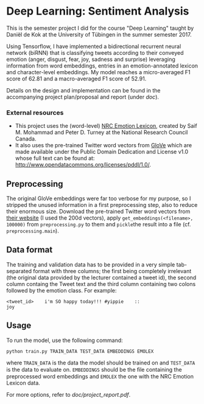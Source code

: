 # Deep Learning: Sentiment Analysis

This is the semester project I did for the course "Deep Learning" taught by Daniël de Kok at the University of Tübingen in the summer semester 2017.

Using Tensorflow, I have implemented a bidirectional recurrent neural network (biRNN) that is classifying tweets according to their conveyed emotion (anger, disgust, fear, joy, sadness and surprise) leveraging information from word embeddings, entries in an emotion-annotated lexicon and character-level embeddings. My model reaches a micro-averaged F1 score of 62.81 and a macro-averaged F1 score of 52.91.

Details on the design and implementation can be found in the accompanying project plan/proposal and report (under _doc_).

### External resources

* This project uses the (word-level) [NRC Emotion Lexicon](http://saifmohammad.com/WebPages/NRC-Emotion-Lexicon.htm), created by Saif M. Mohammad and Peter D. Turney at the National Research Council Canada.
* It also uses the pre-trained Twitter word vectors from [GloVe](https://nlp.stanford.edu/projects/glove/) which are made available under the Public Domain Dedication and License v1.0 whose full text can be found at: http://www.opendatacommons.org/licenses/pddl/1.0/.

## Preprocessing

The original GloVe embeddings were far too verbose for my purpose, so I stripped the unused information in a first preprocessing step, also to reduce their enormous size. Download the pre-trained Twitter word vectors from [their website](https://nlp.stanford.edu/projects/glove/) (I used the 200d vectors), apply `get_embeddings(<filename>, 100000)` from `preprocessing.py` to them and `pickle`the result into a file (cf. `preprocessing.main`).

## Data format

The training and validation data has to be provided in a very simple tab-separated format with three columns; the first being completely irrelevant (the original data provided by the lecturer contained a tweet id), the second column containg the Tweet text and the third column containing two colons followed by the emotion class. For example:

<code><tweet_id>&nbsp;&nbsp;&nbsp;&nbsp;i'm SO happy today!!! #yippie&nbsp;&nbsp;&nbsp;&nbsp;:: joy</code>

## Usage

To run the model, use the following command:

`python train.py TRAIN_DATA TEST_DATA EMBEDDINGS EMOLEX`

where `TRAIN_DATA` is the data the model should be trained on and `TEST_DATA` is
the data to evaluate on. `EMBEDDINGS` should be the ﬁle containing the preprocessed
word embeddings and `EMOLEX` the one with the NRC Emotion Lexicon
data.

For more options, refer to _doc/project_report.pdf_.
